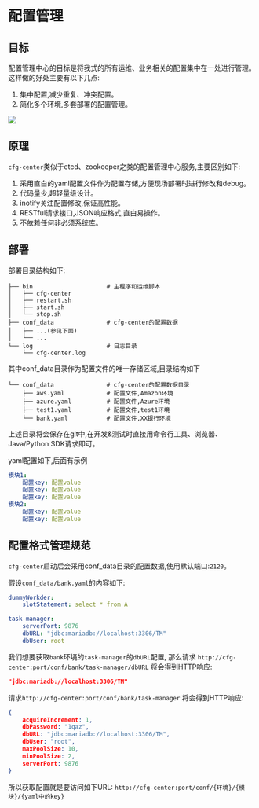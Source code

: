 配置管理
====

目标
---
配置管理中心的目标是将我式的所有运维、业务相关的配置集中在一处进行管理。
这样做的好处主要有以下几点:
1. 集中配置,减少重复、冲突配置。
1. 简化多个环境,多套部署的配置管理。

![](https://github.com/humingzhe/cfg-center/blob/master/doc/cfg-manage.png)

原理
---


`cfg-center`类似于etcd、zookeeper之类的配置管理中心服务,主要区别如下:
1. 采用直白的yaml配置文件作为配置存储,方便现场部署时进行修改和debug。
1. 代码量少,超轻量级设计。
1. inotify关注配置修改,保证高性能。
1. RESTful请求接口,JSON响应格式,直白易操作。
1. 不依赖任何非必须系统库。

部署
---
部署目录结构如下:
```
├── bin                     # 主程序和运维脚本
│   ├── cfg-center
│   ├── restart.sh
│   ├── start.sh
│   └── stop.sh
├── conf_data               # cfg-center的配置数据
│   ├── ...(参见下面)
│   └── ...
└── log                     # 日志目录
    └── cfg-center.log
```

其中conf_data目录作为配置文件的唯一存储区域,目录结构如下
```
└── conf_data               # cfg-center的配置数据目录
    ├── aws.yaml            # 配置文件,Amazon环境                       
    ├── azure.yaml          # 配置文件,Azure环境            
    ├── test1.yaml          # 配置文件,test1环境     
    └── bank.yaml           # 配置文件,XX银行环境       
```

上述目录将会保存在git中,在开发&测试时直接用命令行工具、浏览器、Java/Python SDK请求即可。

yaml配置如下,后面有示例
```yaml
模块1:
    配置key: 配置value
    配置key: 配置value
    配置key: 配置value
模块2:
    配置key: 配置value
    配置key: 配置value
```

配置格式管理规范
--------
`cfg-center`启动后会采用conf_data目录的配置数据,使用默认端口:`2120`。

假设`conf_data/bank.yaml`的内容如下:
```yaml
dummyWorkder:
    slotStatement: select * from A

task-manager:
    serverPort: 9876
    dbURL: "jdbc:mariadb://localhost:3306/TM"
    dbUser: root
```

我们想要获取`bank`环境的`task-manager`的`dbURL`配置,
那么请求 `http://cfg-center:port/conf/bank/task-manager/dbURL`
将会得到HTTP响应:
```json
"jdbc:mariadb://localhost:3306/TM"
```

请求`http://cfg-center:port/conf/bank/task-manager`
将会得到HTTP响应:
```json
{
    acquireIncrement: 1,
    dbPassword: "1qaz",
    dbURL: "jdbc:mariadb://localhost:3306/TM",
    dbUser: "root",
    maxPoolSize: 10,
    minPoolSize: 2,
    serverPort: 9876
}
```

所以获取配置就是要访问如下URL:
`http://cfg-center:port/conf/{环境}/{模块}/{yaml中的key}`


